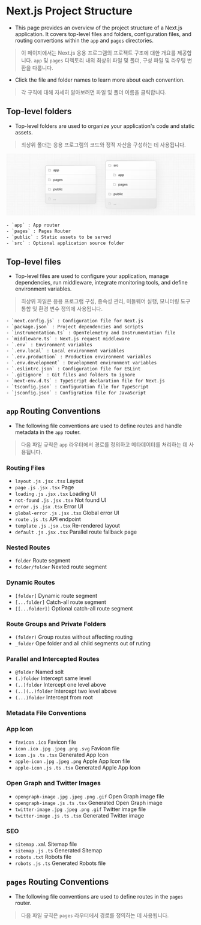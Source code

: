 # Next.js Project Structure
- This page provides an overview of the project structure of a Next.js application.
It covers top-level files and folders, configuration files, and routing convertions within the `app` and `pages` directories.
> 이 페이지에서는 Next.js 응용 프로그램의 프로젝트 구조에 대한 개요를 제공합니다.
> `app` 및 `pages` 디렉토리 내의 최상위 파일 및 폴더, 구성 파일 및 라우팅 변환을 다룹니다.
- Click the file and folder names to learn more about each convention.
> 각 규칙에 대해 자세히 알아보려면 파일 및 폴더 이름을 클릭합니다.

## Top-level folders
- Top-level folders are used to organize your application's code and static assets.
> 최상위 폴더는 응용 프로그램의 코드와 정적 자산을 구성하는 데 사용됩니다.

![alt text](./screenshots/top-level-folders.png)

    - `app` : App router
    - `pages` : Pages Router
    - `public` : Static assets to be served
    - `src` : Optional application source folder

## Top-level files
- Top-level files are used to configure your application, manage dependencies, run middleware, integrate monitoring tools, and define environment variables.
> 최상위 파일은 응용 프로그램 구성, 종속성 관리, 미들웨어 실행, 모니터링 도구 통합 및 환경 변수 정의에 사용됩니다.

    - `next.config.js` : Configuration file for Next.js
    - `package.json` : Project dependencies and scripts
    - `instrumentation.ts` : OpenTelemetry and Instrumentation file
    - `middleware.ts` : Next.js request middleware
    - `.env` : Environment variables
    - `.env.local` : Local environment variables
    - `.env.production` : Production environment variables
    - `.env.development` : Development environment variables
    - `.eslintrc.json` : Configuration file for ESLint
    - `.gitignore` : Git files and folders to ignore
    - `next-env.d.ts` : TypeScript declaration file for Next.js
    - `tsconfig.json` : Configuration file for TypeScript
    - `jsconfig.json` : Configration file for JavaScript

## `app` Routing Conventions
- The following file conventions are used to define routes and handle metadata in the `app` router.
> 다음 파일 규칙은 `app` 라우터에서 경로를 정의하고 메타데이터를 처리하는 데 사용됩니다.

### Routing Files
- `layout`  `.js` `.jsx` `.tsx` Layout
- `page`  `.js` `.jsx` `.tsx` Page
- `loading`  `.js` `.jsx` `.tsx` Loading UI
- `not-found`  `.js` `.jsx` `.tsx` Not found UI
- `error`  `.js` `.jsx` `.tsx` Error UI
- `global-error`  `.js` `.jsx` `.tsx` Global error UI
- `route`  `.js` `.ts` API endpoint
- `template`  `.js` `.jsx` `.tsx` Re-rendered layout
- `default`  `.js` `.jsx` `.tsx` Parallel route fallback page

### Nested Routes
- `folder` Route segment
- `folder/folder` Nexted route segment

### Dynamic Routes
- `[folder]` Dynamic route segment
- `[...folder]` Catch-all route segment
- `[[...folder]]` Optional catch-all route segment

### Route Groups and Private Folders
- `(folder)` Group routes without affecting routing
- `_folder` Ope folder and all child segments out of ruting

### Parallel and Intercepted Routes
- `@folder` Named solt
- `(.)folder` Intercept same level
- `(..)folder`  Intercept one level above
- `(..)(..)folder`  Intercept two level above
- `(...)folder` Intercept from root


### Metadata File Conventions
### App Icon
- `favicon` `.ico` Favicon file
- `icon` `.ico` `.jpg` `.jpeg` `.png` `.svg` Favicon file
- `icon` `.js` `.ts` `.tsx` Generated App Icon
- `apple-icon` `.jpg` `.jpeg` `.png` Apple App Icon file
- `apple-icon` `.js` `.ts` `.tsx` Generated Apple App Icon

### Open Graph and Twitter Images
- `opengraph-image` `.jpg` `.jpeg` `.png` `.gif` Open Graph image file
- `opengraph-image` `.js` `.ts` `.tsx` Generated Open Graph image
- `twitter-image` `.jpg` `.jpeg` `.png` `.gif` Twitter image file
- `twitter-image` `.js` `.ts` `.tsx` Generated Twitter image

### SEO
- `sitemap` `.xml` Sitemap file
- `sitemap` `.js` `.ts` Generated Sitemap
- `robots` `.txt` Robots file
- `robots` `.js` `.ts` Generated Robots file

## `pages` Routing Conventions
- The following file conventions are used to define routes in the `pages` router.
> 다음 파일 규칙은 `pages` 라우터에서 경로를 정의하는 데 사용됩니다.

